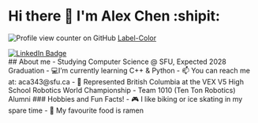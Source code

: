 # Hi there 👋 I'm Alex Chen :shipit:
![Profile view counter on GitHub](https://komarev.com/ghpvc/?username=perisicnikola37)
[Label-Color]([https://img.shields.io/badge/LinkedIn-blue](https://img.shields.io/badge/LinkedIn-blue?logo=linkedin&logoColor=white&style=for-the-badge))
<div id="badges">
  <a href="linkedin.com/alexanderchen817">
    <img src="https://img.shields.io/badge/LinkedIn-blue?style=for-the-badge&logo=linkedin&logoColor=white" alt="LinkedIn Badge"/>
  </a>
</div>
## About me
- Studying Computer Science @ SFU, Expected 2028 Graduation
- 💻I’m currently learning C++ & Python
- 📫 You can reach me at: aca343@sfu.ca
- 🤖 Represented British Columbia at the VEX V5 High School Robotics World Championship
  - Team 1010 (Ten Ton Robotics) Alumni
### Hobbies and Fun Facts!
- 🎮 I like biking or ice skating in my spare time
- 🍜 My favourite food is ramen
